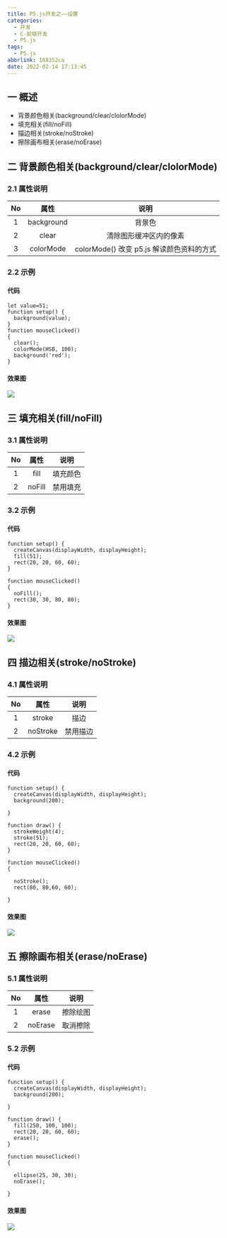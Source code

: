 ```yaml
---
title: P5.js开发之——设置
categories:
  - 开发
  - C-前端开发
  - P5.js
tags:
  - P5.js
abbrlink: 168352ca
date: 2022-02-14 17:13:45
---
```

## 一 概述

* 背景颜色相关(background/clear/clolorMode)
* 填充相关(fill/noFill)
* 描边相关(stroke/noStroke)
* 擦除画布相关(erase/noErase)

<!--more-->

## 二 背景颜色相关(background/clear/clolorMode)

### 2.1 属性说明

|  No  |    属性    |                   说明                    |
| :--: | :--------: | :---------------------------------------: |
|  1   | background |                  背景色                   |
|  2   |   clear    |          清除图形缓冲区内的像素           |
|  3   | colorMode  | colorMode() 改变 p5.js 解读颜色资料的方式 |

### 2.2 示例

#### 代码

```
let value=51;
function setup() {
  background(value);
}
function mouseClicked()
{
  clear();
  colorMode(HSB, 100);
  background('red');
}
```

#### 效果图
![][1]

## 三  填充相关(fill/noFill)

### 3.1 属性说明

|  No  |  属性  |   说明   |
| :--: | :----: | :------: |
|  1   |  fill  | 填充颜色 |
|  2   | noFill | 禁用填充 |

### 3.2 示例

#### 代码

```
function setup() {
  createCanvas(displayWidth, displayHeight);
  fill(51);
  rect(20, 20, 60, 60);
}

function mouseClicked()
{
  noFill();
  rect(30, 30, 80, 80);
}
```

#### 效果图
![][2]

## 四 描边相关(stroke/noStroke)

### 4.1 属性说明

|  No  |   属性   |   说明   |
| :--: | :------: | :------: |
|  1   |  stroke  |   描边   |
|  2   | noStroke | 禁用描边 |

### 4.2 示例

#### 代码

```
function setup() {
  createCanvas(displayWidth, displayHeight);
  background(200);

}

function draw() {
  strokeWeight(4);
  stroke(51);
  rect(20, 20, 60, 60);
}

function mouseClicked()
{
  
  noStroke();
  rect(80, 80,60, 60);

}
```

#### 效果图
![][3]

## 五 擦除画布相关(erase/noErase)

### 5.1 属性说明

|  No  |  属性   |   说明   |
| :--: | :-----: | :------: |
|  1   |  erase  | 擦除绘图 |
|  2   | noErase | 取消擦除 |

### 5.2 示例

#### 代码

```
function setup() {
  createCanvas(displayWidth, displayHeight);
  background(200);

}

function draw() {
  fill(250, 100, 100);
  rect(20, 20, 60, 60);
  erase();
}

function mouseClicked()
{
  
  ellipse(25, 30, 30);
  noErase();

}
```

#### 效果图
![][4]


[1]:https://jsd.onmicrosoft.cn/gh/PGzxc/CDN/blog-p5js/p5js-setting-background-sample.gif
[2]:https://jsd.onmicrosoft.cn/gh/PGzxc/CDN/blog-p5js/p5js-setting-fill-sample.gif
[3]:https://jsd.onmicrosoft.cn/gh/PGzxc/CDN/blog-p5js/p5js-setting-stroke-sample.gif
[4]:https://jsd.onmicrosoft.cn/gh/PGzxc/CDN/blog-p5js/p5js-setting-erase-sample.gif